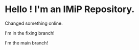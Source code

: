 # Hello ! I'm an IMiP Repository.

Changed something online.

I'm in the fixing branch!

I'm the main branch!
